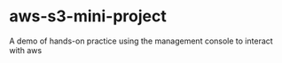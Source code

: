 # aws-s3-mini-project
A demo of hands-on practice using the management console to interact with aws
